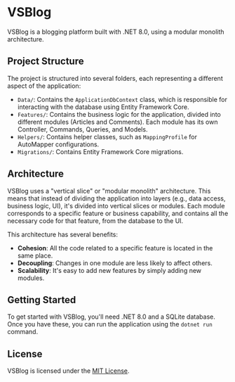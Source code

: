 # VSBlog

VSBlog is a blogging platform built with .NET 8.0, using a modular monolith architecture.

## Project Structure

The project is structured into several folders, each representing a different aspect of the application:

- `Data/`: Contains the `ApplicationDbContext` class, which is responsible for interacting with the database using Entity Framework Core.
- `Features/`: Contains the business logic for the application, divided into different modules (Articles and Comments). Each module has its own Controller, Commands, Queries, and Models.
- `Helpers/`: Contains helper classes, such as `MappingProfile` for AutoMapper configurations.
- `Migrations/`: Contains Entity Framework Core migrations.

## Architecture

VSBlog uses a "vertical slice" or "modular monolith" architecture. This means that instead of dividing the application into layers (e.g., data access, business logic, UI), it's divided into vertical slices or modules. Each module corresponds to a specific feature or business capability, and contains all the necessary code for that feature, from the database to the UI.

This architecture has several benefits:

- **Cohesion**: All the code related to a specific feature is located in the same place.
- **Decoupling**: Changes in one module are less likely to affect others.
- **Scalability**: It's easy to add new features by simply adding new modules.

## Getting Started

To get started with VSBlog, you'll need .NET 8.0 and a SQLite database. Once you have these, you can run the application using the `dotnet run` command.

## License

VSBlog is licensed under the [MIT License](#).
